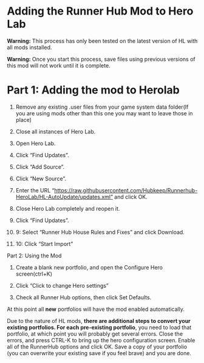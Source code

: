 # Adding the Runner Hub Mod to Hero Lab

**Warning:** This process has only been tested on the latest version of HL with all mods installed.
 
**Warning:** Once you start this process, save files using previous versions of this mod will not work until it is complete.

# Part 1: Adding the mod to Herolab

1. Remove any existing .user files from your game system data folder(If you are using mods other than this one you may want to leave those in place)
1. Close all instances of Hero Lab.

1. Open Hero Lab.

1. Click “Find Updates”.

1. Click “Add Source”.

1. Click “New Source”.


1. Enter the URL “https://raw.githubusercontent.com/Hubkeep/Runnerhub-HeroLab/HL-AutoUpdate/updates.xml” and click OK.
1. Close Hero Lab completely and reopen it.
1. Click “Find Updates”.


1. 9: Select “Runner Hub House Rules and Fixes” and click Download.


1. 10: Click “Start Import”




Part 2: Using the Mod

1. Create a blank new portfolio, and open the Configure Hero screen(ctrl+K)
1. Click “Click to change Hero settings”

1. Check all Runner Hub options, then click Set Defaults.


At this point all **new** portfolios will have the mod enabled automatically. 

Due to the nature of HL mods, **there are additional steps to convert your existing portfolios. For each pre-existing portfolio**, you need to load that portfolio, at which point you will probably get several errors. Close the errors, and press CTRL-K to bring up the hero configuration screen. Enable all of the RunnerHub options and click OK. Save a copy of your portfolio (you can overwrite your existing save if you feel brave) and you are done. 
